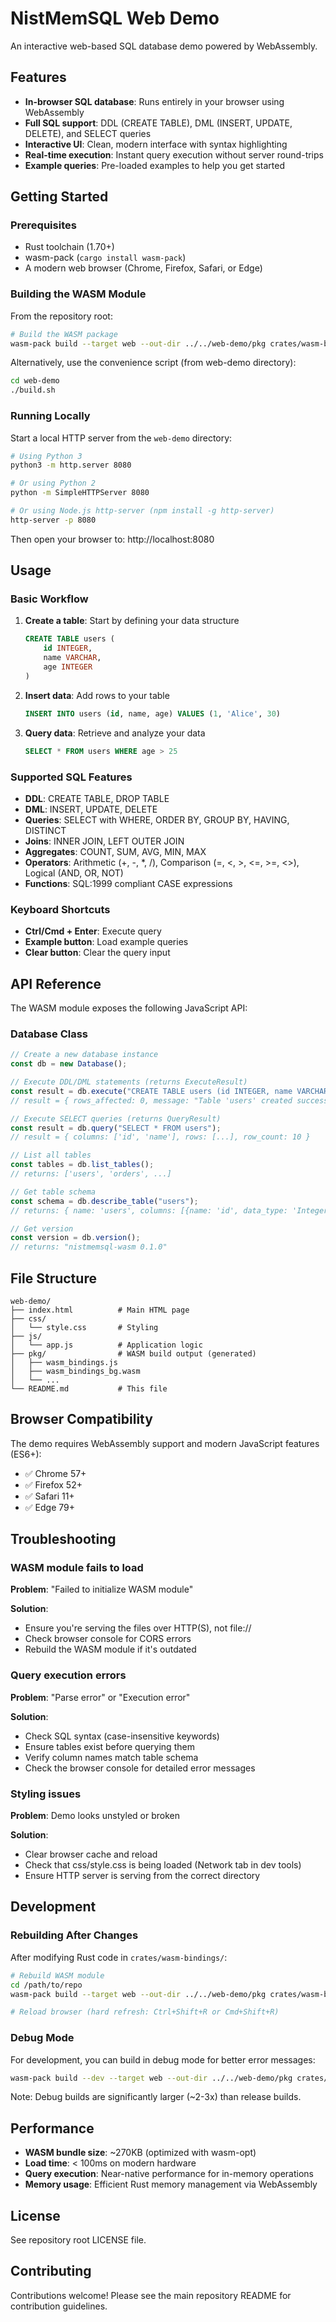 # NistMemSQL Web Demo

An interactive web-based SQL database demo powered by WebAssembly.

## Features

- **In-browser SQL database**: Runs entirely in your browser using WebAssembly
- **Full SQL support**: DDL (CREATE TABLE), DML (INSERT, UPDATE, DELETE), and SELECT queries
- **Interactive UI**: Clean, modern interface with syntax highlighting
- **Real-time execution**: Instant query execution without server round-trips
- **Example queries**: Pre-loaded examples to help you get started

## Getting Started

### Prerequisites

- Rust toolchain (1.70+)
- wasm-pack (`cargo install wasm-pack`)
- A modern web browser (Chrome, Firefox, Safari, or Edge)

### Building the WASM Module

From the repository root:

```bash
# Build the WASM package
wasm-pack build --target web --out-dir ../../web-demo/pkg crates/wasm-bindings
```

Alternatively, use the convenience script (from web-demo directory):

```bash
cd web-demo
./build.sh
```

### Running Locally

Start a local HTTP server from the `web-demo` directory:

```bash
# Using Python 3
python3 -m http.server 8080

# Or using Python 2
python -m SimpleHTTPServer 8080

# Or using Node.js http-server (npm install -g http-server)
http-server -p 8080
```

Then open your browser to: http://localhost:8080

## Usage

### Basic Workflow

1. **Create a table**: Start by defining your data structure
   ```sql
   CREATE TABLE users (
       id INTEGER,
       name VARCHAR,
       age INTEGER
   )
   ```

2. **Insert data**: Add rows to your table
   ```sql
   INSERT INTO users (id, name, age) VALUES (1, 'Alice', 30)
   ```

3. **Query data**: Retrieve and analyze your data
   ```sql
   SELECT * FROM users WHERE age > 25
   ```

### Supported SQL Features

- **DDL**: CREATE TABLE, DROP TABLE
- **DML**: INSERT, UPDATE, DELETE
- **Queries**: SELECT with WHERE, ORDER BY, GROUP BY, HAVING, DISTINCT
- **Joins**: INNER JOIN, LEFT OUTER JOIN
- **Aggregates**: COUNT, SUM, AVG, MIN, MAX
- **Operators**: Arithmetic (+, -, *, /), Comparison (=, <, >, <=, >=, <>), Logical (AND, OR, NOT)
- **Functions**: SQL:1999 compliant CASE expressions

### Keyboard Shortcuts

- **Ctrl/Cmd + Enter**: Execute query
- **Example button**: Load example queries
- **Clear button**: Clear the query input

## API Reference

The WASM module exposes the following JavaScript API:

### Database Class

```javascript
// Create a new database instance
const db = new Database();

// Execute DDL/DML statements (returns ExecuteResult)
const result = db.execute("CREATE TABLE users (id INTEGER, name VARCHAR)");
// result = { rows_affected: 0, message: "Table 'users' created successfully" }

// Execute SELECT queries (returns QueryResult)
const result = db.query("SELECT * FROM users");
// result = { columns: ['id', 'name'], rows: [...], row_count: 10 }

// List all tables
const tables = db.list_tables();
// returns: ['users', 'orders', ...]

// Get table schema
const schema = db.describe_table("users");
// returns: { name: 'users', columns: [{name: 'id', data_type: 'Integer', nullable: false}, ...] }

// Get version
const version = db.version();
// returns: "nistmemsql-wasm 0.1.0"
```

## File Structure

```
web-demo/
├── index.html          # Main HTML page
├── css/
│   └── style.css       # Styling
├── js/
│   └── app.js          # Application logic
├── pkg/                # WASM build output (generated)
│   ├── wasm_bindings.js
│   ├── wasm_bindings_bg.wasm
│   └── ...
└── README.md           # This file
```

## Browser Compatibility

The demo requires WebAssembly support and modern JavaScript features (ES6+):

- ✅ Chrome 57+
- ✅ Firefox 52+
- ✅ Safari 11+
- ✅ Edge 79+

## Troubleshooting

### WASM module fails to load

**Problem**: "Failed to initialize WASM module"

**Solution**:
- Ensure you're serving the files over HTTP(S), not file://
- Check browser console for CORS errors
- Rebuild the WASM module if it's outdated

### Query execution errors

**Problem**: "Parse error" or "Execution error"

**Solution**:
- Check SQL syntax (case-insensitive keywords)
- Ensure tables exist before querying them
- Verify column names match table schema
- Check the browser console for detailed error messages

### Styling issues

**Problem**: Demo looks unstyled or broken

**Solution**:
- Clear browser cache and reload
- Check that css/style.css is being loaded (Network tab in dev tools)
- Ensure HTTP server is serving from the correct directory

## Development

### Rebuilding After Changes

After modifying Rust code in `crates/wasm-bindings/`:

```bash
# Rebuild WASM module
cd /path/to/repo
wasm-pack build --target web --out-dir ../../web-demo/pkg crates/wasm-bindings

# Reload browser (hard refresh: Ctrl+Shift+R or Cmd+Shift+R)
```

### Debug Mode

For development, you can build in debug mode for better error messages:

```bash
wasm-pack build --dev --target web --out-dir ../../web-demo/pkg crates/wasm-bindings
```

Note: Debug builds are significantly larger (~2-3x) than release builds.

## Performance

- **WASM bundle size**: ~270KB (optimized with wasm-opt)
- **Load time**: < 100ms on modern hardware
- **Query execution**: Near-native performance for in-memory operations
- **Memory usage**: Efficient Rust memory management via WebAssembly

## License

See repository root LICENSE file.

## Contributing

Contributions welcome! Please see the main repository README for contribution guidelines.
